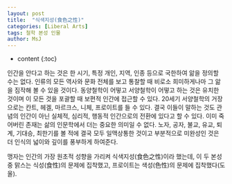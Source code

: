 ```yaml
---
layout: post
title:  "식색지성(食色之性)"
categories: [Liberal Arts]
tags: 철학 본성 인물
author: MsJ
---
```


* content
{:toc}

인간을 안다고 하는 것은 한 시기, 특정 개인, 지역, 인종 등으로 국한하여 앎을 정의할 수는 없다. 인류의 모든 역사와 문화 전체를 보고 통찰할 때 비로소 희미하게나마 그 앎을 짐작해 볼 수 있을 것이다. 동양철학이 어떻고 서양철학이 어떻고 하는 것은 유치한 것이며 이 모든 것을 포괄할 때 보편적 인간에 접근할 수 있다. 20세기 서양철학의 거장으로는 칸트, 헤겔, 마르크스, 니체, 프로이트를 들 수 있다. 결국 이들이 말하는 것도 관념의 인간이 아닌 실체적, 심리적, 행동적 인간으로의 전환에 있다고 할 수 있다. 이미 죽어버린 존재는 삶의 인문학에서 더는 중요한 의미일 수 없다. 노자, 공자, 불교, 유교, 퇴계, 기대승, 최한기를 볼 적에 결국 모두 일맥상통한 것이고 부분적으로 미완성인 것은 더 인식의 넓이와 깊이를 풍부하게 하여준다.

맹자는 인간의 가장 원초적 성향을 가리켜 식색지성(食色之性)이라 했는데, 이 두 본성 중 맑스는 식성(食性)의 문제에 집착했고, 프로이트는 색성(色性)의 문제에 집착했다(도올).

